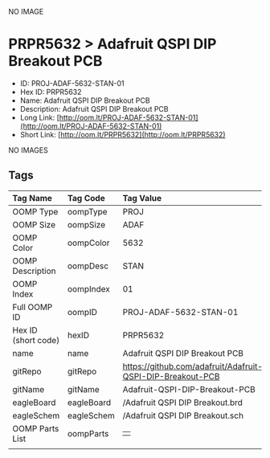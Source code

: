 


  
NO IMAGE  
# PRPR5632 > Adafruit QSPI DIP Breakout PCB

- ID: PROJ-ADAF-5632-STAN-01
- Hex ID: PRPR5632
- Name: Adafruit QSPI DIP Breakout PCB
- Description: Adafruit QSPI DIP Breakout PCB
- Long Link: [http://oom.lt/PROJ-ADAF-5632-STAN-01](http://oom.lt/PROJ-ADAF-5632-STAN-01)
- Short Link: [http://oom.lt/PRPR5632](http://oom.lt/PRPR5632)
  
NO IMAGES  
## Tags
  

|Tag Name|Tag Code|Tag Value|
| :--- | :--- | :--- |
|OOMP Type|oompType|PROJ|
|OOMP Size|oompSize|ADAF|
|OOMP Color|oompColor|5632|
|OOMP Description|oompDesc|STAN|
|OOMP Index|oompIndex|01|
|Full OOMP ID|oompID|PROJ-ADAF-5632-STAN-01|
|Hex ID (short code)|hexID|PRPR5632|
|name|name|Adafruit QSPI DIP Breakout PCB|
|gitRepo|gitRepo|https://github.com/adafruit/Adafruit-QSPI-DIP-Breakout-PCB|
|gitName|gitName|Adafruit-QSPI-DIP-Breakout-PCB|
|eagleBoard|eagleBoard|/Adafruit QSPI DIP Breakout.brd|
|eagleSchem|eagleSchem|/Adafruit QSPI DIP Breakout.sch|
|OOMP Parts List|oompParts|<table><tr><td></td></tr></table>|
||||
